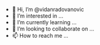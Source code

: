 - 👋 Hi, I’m @vidanradovanovic
- 👀 I’m interested in ...
- 🌱 I’m currently learning ...
- 💞️ I’m looking to collaborate on ...
- 📫 How to reach me ...

<!---
vidanradovanovic/vidanradovanovic is a ✨ special ✨ repository because its `README.md` (this file) appears on your GitHub profile.
You can click the Preview link to take a look at your changes.
--->
